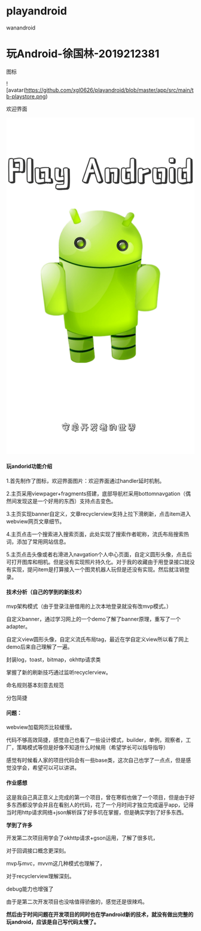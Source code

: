 # playandroid
wanandroid
# 玩Android-徐国林-2019212381

图标

![avatar(https://github.com/xgl0626/playandroid/blob/master/app/src/main/tb-playstore.png)

欢迎界面

![avatar](https://github.com/xgl0626/playandroid/blob/master/app/src/main/res/drawable/welcomeimg.png)

#### 玩andorid功能介绍

1.首先制作了图标，欢迎界面图片：欢迎界面通过handler延时机制。

2.主页采用viewpager+fragments搭建，底部导航栏采用bottomnavgation（偶然间发现这是一个好用的东西）支持点击变色。

3.主页实现banner自定义，文章recyclerview支持上拉下滑刷新，点击item进入webview网页文章细节。

4.主页点击一个搜索进入搜索页面，此处实现了搜索作者昵称，流氏布局搜索热词，添加了常用网站信息。

5.主页点击头像或者右滑进入navgation个人中心页面，自定义圆形头像，点击后可打开图库和相机。但是没有实现照片持久化。对于我的收藏由于用登录接口就没有实现，提问item是打算接入一个图灵机器人玩但是还没有实现。然后就注销登录。

#### 技术分析（自己的学到的新技术）

mvp架构模式（由于登录注册借用的上次本地登录就没有改mvp模式。）

自定义banner，通过学习网上的一个demo了解了banner原理，重写了一个adapter。

自定义view圆形头像，自定义流氏布局tag，最近在学自定义view所以看了网上demo后来自己理解了一遍。

封装log，toast，bitmap，okhttp请求类

掌握了新的刷新技巧通过监听recyclerview。

命名规则基本刻意去规范

分包简捷

#### 问题：

webview加载网页比较缓慢。

代码不够高效简捷，感觉自己也看了一些设计模式，builder，单例，观察者，工厂，策略模式等但是好像不知道什么时候用（希望学长可以指导指导）

感觉有时候看人家的项目代码会有一些base类，这次自己也学了一点点，但是感觉没学会，希望可以可以讲讲。

#### 作业感想

这是我自己真正意义上完成的第一个项目，曾在寒假也做了一个项目，但是由于好多东西都没学会并且在看别人的代码，花了一个月时间才独立完成逼乎app，记得当时用http请求网络+json解析踩了好多坑在掌握，但是确实学到了好多东西。

**学到了许多**

开发第二次项目用学会了okhttp请求+gson运用，了解了很多坑，

对于回调接口概念更深刻。

mvp与mvc，mvvm这几种模式也理解了，

对于recyclerview理解深刻。

debug能力也增强了

由于是第二次开发项目也没啥值得骄傲的，感觉还是很辣鸡。

**然后由于时间问题在开发项目的同时也在学android新的技术，就没有做出完整的玩android，应该是自己写代码太慢了。**



